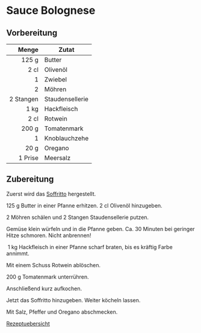# Sauce Bolognese

## Vorbereitung

|     Menge | Zutat           |
| ---------:| --------------- |
|     125 g | Butter          |
|      2 cl | Olivenöl        |
|         1 | Zwiebel         |
|         2 | Möhren          |
| 2 Stangen | Staudensellerie |
|      1 kg | Hackfleisch     |
|      2 cl | Rotwein         |
|     200 g | Tomatenmark     |
|         1 | Knoblauchzehe   |
|      20 g | Oregano         |
|   1 Prise | Meersalz        | 

## Zubereitung

Zuerst wird das [Soffritto](https://de.wikipedia.org/wiki/Soffritto) hergestellt.

125 g Butter in einer Pfanne erhitzen. 2 cl Olivenöl hinzugeben.

2 Möhren schälen und 2 Stangen Staudensellerie putzen.

Gemüse klein würfeln und in die Pfanne geben. Ca. 30 Minuten bei geringer Hitze schmoren. Nicht anbrennen!

 1 kg Hackfleisch in einer Pfanne scharf braten, bis es kräftig Farbe annimmt. 

Mit einem Schuss Rotwein ablöschen. 

200 g Tomatenmark unterrühren.

Anschließend kurz aufkochen.

Jetzt das Soffritto hinzugeben. Weiter köcheln lassen.

Mit Salz, Pfeffer und Oregano abschmecken.

[Rezeptuebersicht](./Rezeptuebersicht.md)








